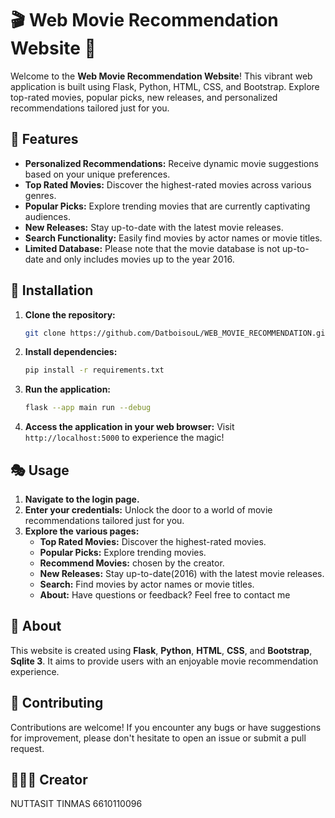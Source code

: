 # 🎬 Web Movie Recommendation Website 🍿

Welcome to the **Web Movie Recommendation Website**! This vibrant web application is built using Flask, Python, HTML, CSS, and Bootstrap. Explore top-rated movies, popular picks, new releases, and personalized recommendations tailored just for you.

## 🚀 Features

- **Personalized Recommendations:** Receive dynamic movie suggestions based on your unique preferences.
- **Top Rated Movies:** Discover the highest-rated movies across various genres.
- **Popular Picks:** Explore trending movies that are currently captivating audiences.
- **New Releases:** Stay up-to-date with the latest movie releases.
- **Search Functionality:** Easily find movies by actor names or movie titles.
- **Limited Database:** Please note that the movie database is not up-to-date and only includes movies up to the year 2016.

## 🔧 Installation

1. **Clone the repository:**

    ```bash
    git clone https://github.com/DatboisouL/WEB_MOVIE_RECOMMENDATION.git
    ```

2. **Install dependencies:**

    ```bash
    pip install -r requirements.txt
    ```

3. **Run the application:**

    ```bash
    flask --app main run --debug
    ```

5. **Access the application in your web browser:** Visit `http://localhost:5000` to experience the magic!

## 🎭 Usage

1. **Navigate to the login page.**
2. **Enter your credentials:** Unlock the door to a world of movie recommendations tailored just for you.
3. **Explore the various pages:**
    - **Top Rated Movies:** Discover the highest-rated movies.
    - **Popular Picks:** Explore trending movies.
    - **Recommend Movies:** chosen by the creator. 
    - **New Releases:** Stay up-to-date(2016) with the latest movie releases.
    - **Search:** Find movies by actor names or movie titles.
    - **About:** Have questions or feedback? Feel free to contact me

## 📝 About

This website is created using **Flask**, **Python**, **HTML**, **CSS**, and **Bootstrap**, **Sqlite 3**. It aims to provide users with an enjoyable movie recommendation experience.

## 🤝 Contributing

Contributions are welcome! If you encounter any bugs or have suggestions for improvement, please don't hesitate to open an issue or submit a pull request.

## 👨🏻‍💻 Creator

NUTTASIT TINMAS 6610110096